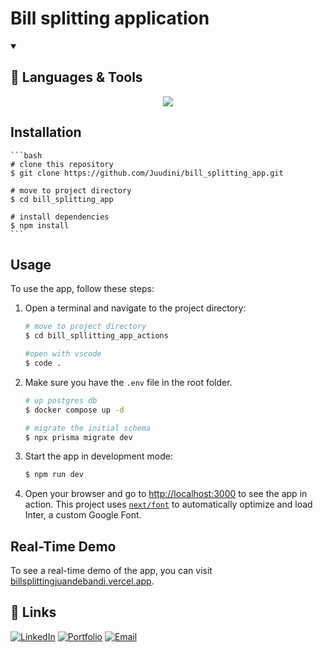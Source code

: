# Bill splitting application

<details open> 
  <summary><h2>🧩 Languages & Tools</h2></summary>
    
<p align="center">
  <a href="https://skillicons.dev">
    <img src="https://skillicons.dev/icons?i=typescript,nextjs,postgresql,prisma,docker,tailwindcss,npm,linux&perline=9" />
  </a>
</p>
</details>

## Installation

    ```bash
    # clone this repository
    $ git clone https://github.com/Juudini/bill_splitting_app.git

    # move to project directory
    $ cd bill_splitting_app

    # install dependencies
    $ npm install
    ```

## Usage

To use the app, follow these steps:

1. Open a terminal and navigate to the project directory:

   ```bash
   # move to project directory
   $ cd bill_spllitting_app_actions

   #open with vscode
   $ code .
   ```

2. Make sure you have the `.env` file in the root folder.

   ```bash
   # up postgres db
   $ docker compose up -d

   # migrate the initial schema
   $ npx prisma migrate dev
   ```

3. Start the app in development mode:

   ```bash
   $ npm run dev
   ```

4. Open your browser and go to [http://localhost:3000](http://localhost:3000) to see the app in action.
   This project uses [`next/font`](https://nextjs.org/docs/basic-features/font-optimization) to automatically optimize and load Inter, a custom Google Font.

## Real-Time Demo

To see a real-time demo of the app, you can visit [billsplittingjuandebandi.vercel.app](https://billsplittingjuandebandi.vercel.app).

## 🔗 Links

<a href="https://www.linkedin.com/in/juandebandi/"><img alt="LinkedIn" title="LinkedIn" src="https://custom-icon-badges.demolab.com/badge/-LinkedIn-231b2e?style=for-the-badge&logoColor=F8D866&logo=LinkedIn"/></a>
<a href="https://juandebandi.dev/"><img alt="Portfolio" title="Portfolio" src="https://custom-icon-badges.demolab.com/badge/-|Portfolio-1F222E?style=for-the-badge&logoColor=F8D866&logo=link-external"/></a>
<a href="mailto:juudinidev@gmail.com">
<img src="https://custom-icon-badges.demolab.com/badge/-Email-231b2e?style=for-the-badge&logoColor=F8D866&logo=gmail" alt="Email">
</a>
